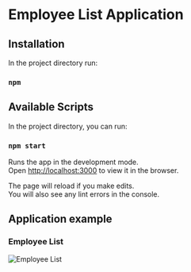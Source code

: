 # Employee List Application

## Installation

In the project directory run:

### `npm`
## Available Scripts

In the project directory, you can run:

### `npm start`

Runs the app in the development mode.\
Open [http://localhost:3000](http://localhost:3000) to view it in the browser.

The page will reload if you make edits.\
You will also see any lint errors in the console.

## Application example
### Employee List
![Employee List](https://user-images.githubusercontent.com/18738106/113416059-2ac20500-93c9-11eb-89d8-534aebb3b759.png)
